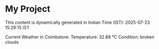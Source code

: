 # My Project

This content is dynamically generated in Indian Time (IST): 2025-07-23 15:29:15 IST


Current Weather in Coimbatore:
Temperature: 32.88 °C
Condition: broken clouds
